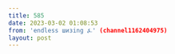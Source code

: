 ```yaml
---
title: 585
date: 2023-03-02 01:08:53
from: 'endless шизing ⍼' (channel1162404975)
layout: post
---
```




